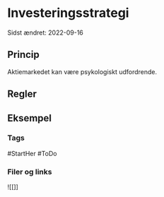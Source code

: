# Investeringsstrategi
Sidst ændret: 2022-09-16

## Princip
Aktiemarkedet kan være psykologiskt udfordrende.

## Regler

## Eksempel

### Tags
#StartHer #ToDo 

### Filer og links
![[]]